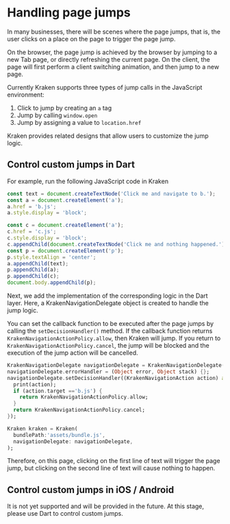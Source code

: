 # Handling page jumps

In many businesses, there will be scenes where the page jumps, that is, the user clicks on a place on the page to trigger the page jump.

On the browser, the page jump is achieved by the browser by jumping to a new Tab page, or directly refreshing the current page. On the client, the page will first perform a client switching animation, and then jump to a new page.

Currently Kraken supports three types of jump calls in the JavaScript environment:

1. Click to jump by creating an `a` tag
2. Jump by calling `window.open`
3. Jump by assigning a value to `location.href`

Kraken provides related designs that allow users to customize the jump logic.

## Control custom jumps in Dart

For example, run the following JavaScript code in Kraken

```javascript
const text = document.createTextNode('Click me and navigate to b.');
const a = document.createElement('a');
a.href = 'b.js';
a.style.display = 'block';

const c = document.createElement('a');
c.href = 'c.js';
c.style.display = 'block';
c.appendChild(document.createTextNode('Click me and nothing happened.'));
const p = document.createElement('p');
p.style.textAlign = 'center';
a.appendChild(text);
p.appendChild(a);
p.appendChild(c);
document.body.appendChild(p);
```

Next, we add the implementation of the corresponding logic in the Dart layer. Here, a KrakenNavigationDelegate object is created to handle the jump logic.

You can set the callback function to be executed after the page jumps by calling the `setDecisionHandler()` method. If the callback function returns `KrakenNavigationActionPolicy.allow`, then Kraken will jump.
If you return to `KrakenNavigationActionPolicy.cancel`, the jump will be blocked and the execution of the jump action will be cancelled.

```dart
KrakenNavigationDelegate navigationDelegate = KrakenNavigationDelegate();
navigationDelegate.errorHandler = (Object error, Object stack) {};
navigationDelegate.setDecisionHandler((KrakenNavigationAction action) async {
  print(action);
  if (action.target =='b.js') {
    return KrakenNavigationActionPolicy.allow;
  }
  return KrakenNavigationActionPolicy.cancel;
});

Kraken kraken = Kraken(
  bundlePath:'assets/bundle.js',
  navigationDelegate: navigationDelegate,
);

```

Therefore, on this page, clicking on the first line of text will trigger the page jump, but clicking on the second line of text will cause nothing to happen.

## Control custom jumps in iOS / Android

It is not yet supported and will be provided in the future. At this stage, please use Dart to control custom jumps.
